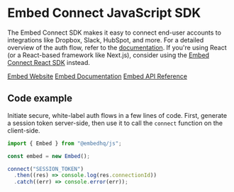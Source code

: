 # Embed Connect JavaScript SDK

The Embed Connect SDK makes it easy to connect end-user accounts to integrations like Dropbox, Slack, HubSpot, and more. For a detailed overview of the auth flow, refer to the [documentation](https://docs.useembed.com/). If you're using React (or a React-based framework like Next.js), consider using the [Embed Connect React SDK](https://github.com/embedhq/embed-react) instead.

[Embed Website](https://useembed.com/)
[Embed Documentation](https://docs.useembed.com/)
[Embed API Reference](https://docs.useembed.com/api-reference)

## Code example

Initiate secure, white-label auth flows in a few lines of code. First, generate a session token server-side, then use it to call the `connect` function on the client-side.

```js
import { Embed } from "@embedhq/js";

const embed = new Embed();

connect("SESSION_TOKEN")
  .then((res) => console.log(res.connectionId))
  .catch((err) => console.error(err));
```
